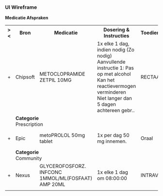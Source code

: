 ### UI Wireframe
<b>Medicatie Afspraken</b>
<table class="grid">
<tbody>
<tr><th>&gt;&lt;</th>
<th>Bron</th>
<th>Medicatie</th>
<th>Dosering & Instructies</th>
<th>Toedieningsweg</th>
<th>Datum</th>
</tr>
<tr><td>+</td>
<td>Chipsoft</td>
<td>METOCLOPRAMIDE ZETPIL 10MG</td>
<td> 1x elke 1 dag, indien nodig (Zo nodig)<br/>Aanvullende instructie 1: Pas op met alcohol<br/>Kan het reactievermogen verminderen<br/>Niet langer dan 5 dagen achtereen gebr.. </td>
<td>RECTAAL</td>
<td>30-9-2022</td>
</tr><tr><td></td><td colspan=5>
<b>Categorie</b><br/>Prescription<br/>
</td></tr>
<tr><td>+</td>
<td>Epic</td>
<td>metoPROLOL 50mg tablet</td>
<td>1x per dag 50 mg innemen.</td>
<td>Oraal</td>
<td>27-11-2020</td>
</tr><tr><td></td><td colspan=5>
<b>Categorie</b><br/>Community<br/>
</td></tr>
<tr><td>+</td>
<td>Nexus</td>
<td>GLYCEROFOSFORZ. INFCONC 1MMOL/ML(FOSFAAT) AMP 20ML</td>
<td> 1x elke 1 dag om 08:00:00</td>
<td>INTRAVENEUS</td>
<td>3-10-2023</td>
</tr><tr><td></td><td colspan=5>
</td></tr>
</tbody>
</table>